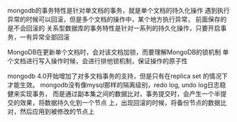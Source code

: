 mongodb的事务特性是针对单文档的事务，就是单个文档的持久化操作
遇到执行异常的时候可以回滚，但是多个文档的操作中，某个地方执行异常，
前面保存的是不会回滚的
关系型数据库的事务特性是针对一系列的持久化操作，只要开启事务，一有异常全部回滚

MongoDB在更新单个文档时，会对该文档加锁，而要理解MongoDB的锁机制
单个文档进行写入操作时候，会进行排他锁机制，保证操作的原子性


mongodb 4.0开始增加了对多文档事务的支持，但是只有在replica set 的情况下才能生效。
mongodb没有像mysql那样的隔离级别，redo log, undo log日志稳健来实现事务，
而是通过副本集之间的数据比对，事务提交时，会产生一个半提交的效果，将数据持久化到一个节点
上，出现回滚的时候，将备份节点的数据比对，然后应用到被修改的节点上
